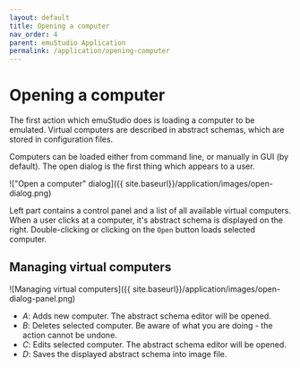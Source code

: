 ```yaml
---
layout: default
title: Opening a computer
nav_order: 4
parent: emuStudio Application
permalink: /application/opening-computer
---
```


# Opening a computer

The first action which emuStudio does is loading a computer to be emulated. Virtual computers are described in abstract schemas, which are stored in configuration files.

Computers can be loaded either from command line, or manually in GUI (by default). The open dialog is the first thing which appears to a user.

!["Open a computer" dialog]({{ site.baseurl}}/application/images/open-dialog.png)

Left part contains a control panel and a list of all available virtual computers. When a user clicks at a computer, it's abstract schema is displayed on the right. Double-clicking or clicking
on the `Open` button loads selected computer.

## Managing virtual computers

![Managing virtual computers]({{ site.baseurl}}/application/images/open-dialog-panel.png)

- *A*: Adds new computer. The abstract schema editor will be opened.
- *B*: Deletes selected computer. Be aware of what you are doing - the action cannot be undone.
- *C*: Edits selected computer. The abstract schema editor will be opened.
- *D*: Saves the displayed abstract schema into image file.
